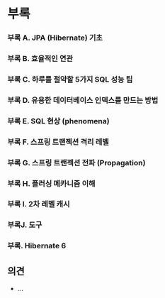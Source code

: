 # 부록

### 부록 A. JPA (Hibernate) 기초

### 부록 B. 효율적인 연관

### 부록 C. 하루를 절약할 5가지 SQL 성능 팁

### 부록 D. 유용한 데이터베이스 인덱스를 만드는 방법

### 부록 E.  SQL 현상 (phenomena)

### 부록 F. 스프링 트랜젝션 격리 레벨 

### 부록 G. 스프링 트랜젝션 전파 (Propagation)

### 부록 H. 플러싱 메카니즘 이해

### 부록 I. 2차 레벨 캐시

### 부록J. 도구

### 부록. Hibernate 6





## 의견

* ...

